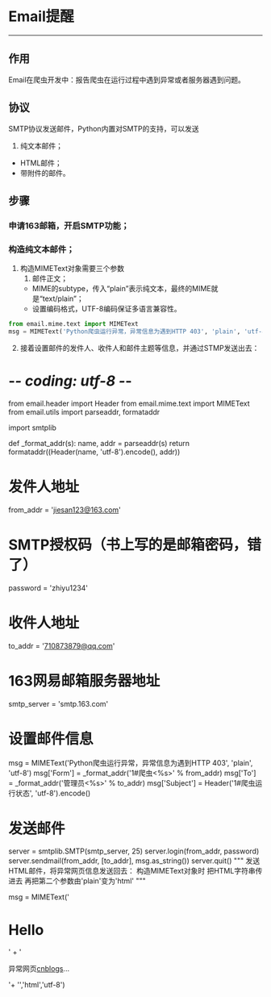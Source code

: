 # Email提醒
---
## 作用
Email在爬虫开发中：报告爬虫在运行过程中遇到异常或者服务器遇到问题。
## 协议
SMTP协议发送邮件，Python内置对SMTP的支持，可以发送 

1. 纯文本邮件；
- HTML邮件；
- 带附件的邮件。

## 步骤

### 申请163邮箱，开启SMTP功能；
### 构造纯文本邮件；
1. 构造MIMEText对象需要三个参数
    1.  邮件正文；
    - MIME的subtype，传入“plain”表示纯文本，最终的MIME就是“text/plain”；
    - 设置编码格式，UTF-8编码保证多语言兼容性。


```python
from email.mime.text import MIMEText
msg = MIMEText('Python爬虫运行异常，异常信息为遇到HTTP 403', 'plain', 'utf-8')
```


    
2. 接着设置邮件的发件人、收件人和邮件主题等信息，并通过STMP发送出去：
# -*- coding: utf-8 -*-
from email.header import Header
from email.mime.text import MIMEText
from email.utils import parseaddr, formataddr

import smtplib

def _format_addr(s):
    name, addr = parseaddr(s)
    return formataddr((Header(name, 'utf-8').encode(), addr))

# 发件人地址
from_addr = 'jiesan123@163.com'
# SMTP授权码（书上写的是邮箱密码，错了）
password = 'zhiyu1234'
# 收件人地址
to_addr = '710873879@qq.com'
# 163网易邮箱服务器地址
smtp_server = 'smtp.163.com'
# 设置邮件信息
msg = MIMEText('Python爬虫运行异常，异常信息为遇到HTTP 403', 'plain', 'utf-8')
msg['Form'] = _format_addr('1#爬虫<%s>' % from_addr)
msg['To'] = _format_addr('管理员<%s>' % to_addr)
msg['Subject'] = Header('1#爬虫运行状态', 'utf-8').encode()
# 发送邮件
server = smtplib.SMTP(smtp_server, 25)
server.login(from_addr, password)
server.sendmail(from_addr, [to_addr], msg.as_string())
server.quit()
"""
发送HTML邮件，将异常网页信息发送回去：
构造MIMEText对象时
    把HTML字符串传进去
    再把第二个参数由'plain'变为'html'
"""

msg = MIMEText('<html><body><h1>Hello</h1>' +
               '<p>异常网页<a href="http://www.cnblogs.com">cnblogs</a>...</p>'+
               '','html','utf-8')